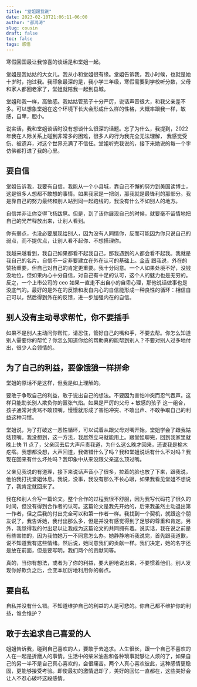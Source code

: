 ```yaml
---
title: "堂姐跟我说"
date: 2023-02-10T21:06:11-06:00
author: "郝鸿涛"
slug: cousin
draft: false
toc: false
tags: 感悟
---
```


寒假回国最让我惊喜的谈话是和堂姐一起。

堂姐是我姑姑的大女儿。我从小和堂姐很有缘。堂姐告诉我，我小时候，也就是她十岁时，抱过我。我印象最深的是，我小学三年级，寒假需要到学校听分数，父母和家人都回老家了，堂姐就陪我一起到县城。

堂姐和我一样，高敏感。我姑姑管孩子十分严厉，说话声音很大，和我父亲差不多。可以想象堂姐在这个环境下长大会形成什么样的性格，大概率跟我一样，敏感，自卑，胆小。

说实话，我和堂姐谈话时没有想谈什么很深的话题。忘了为什么，我提到，2022年我在人际关系上碰到非常多的困难，很多人的行为我完全无法理解， 我感觉受伤、被遗弃，对这个世界充满了不信任。堂姐听完我说的，接下来她说的每一个字仿佛都打进了我的心里。

## 要自信

堂姐告诉我，我要有自信。我能从一个小县城，靠自己不懈的努力到美国读博士，这是很多人想都不敢想的事情。如果我家是一把剑，那我就是最锋利的那部分。我是靠自己的努力最终和别人站到同一起跑线的，我没有什么不如别人的地方。

自信并非让你变得飞扬跋扈。但是，到了该你展现自己的时候，就要毫不留情地把自己的光芒释放出来，让别人看到。

你有弱点，也没必要展现给别人，因为没有人同情你，反而可能因为你只说自己的弱点，而不提优点，让别人看不起你、不想搭理你。

我越来越看到，我自己如果都看不起我自己，那我遇到的人都会看不起我。我就是我自己的名片。自信不一定非要建立在外在认可的基础上。[金吉](https://jinjipang.com/) 跟我说，外在的赞扬重要，但自己对自己的肯定更重要。我十分同意。一个人如果处境不好，没钱没地位，但如果内心十分自信，对自己有十足的认可，这个人的魅力也是无穷的。反之，一个上市公司的 ceo 如果一直走不出自小的自卑心理，那他说话做事也是没底气的。最好的是外在的反馈和发自内心的自信能形成一种良性的循环：相信自己可以，然后得到外在的反馈，进一步加强内在的自信。

## 别人没有主动寻求帮忙，你不要插手

如果不是别人主动问你帮忙，请忍住，管好自己的嘴和手，不要去帮。你怎么知道别人需要你的帮忙？你怎么知道你给的帮助真的能帮到别人？不要对别人过多地付出，很少人会领情的。

## 为了自己的利益，要像饿狼一样拼命

堂姐的原话不是这样，但我是如上理解的。

要敢于争取自己的利益，敢于说出自己的想法。不要因为害怕冲突而忍气吞声。这样只能助长别人欺负你的嚣张气焰。如果是严厉的父母 + 敏感的孩子 这一组合，孩子通常对责骂不敢顶嘴，慢慢就形成了害怕冲突、不敢出声、不敢争取自己的利益这种习惯。

堂姐说，为了打破这一恶性循环，可以试着从跟父母对嘴开始。堂姐学会了跟我姑姑顶嘴。我没想到，这一方法，我居然立马就能用上。跟堂姐聊完，回到我家里就晚上快 11 点了，父亲回去后大声斥责我道，为什么这么晚才回来，还说我是榆木疙瘩。我想都没想，大声回道，我做错什么了吗？我和堂姐说话有什么不对吗？我现在回来有什么坏处吗？我印象中从来没跟父亲这么顶过嘴。

父亲见我说的有道理，接下来说话声音小了很多，拉着的脸也放了下来，跟我说，他怕我打扰堂姐休息。我说，没事，我没有那么不长心眼，如果我看见堂姐不想说了，我肯定就回来了。

我在和别人合写一篇论文。整个合作的过程我很不舒服，因为我写代码花了很久的时间，但没有得到合作者的认可。这篇论文是我先开始的，后来我虽然主动退出第一作者，但之后我的付出完全可以和第一作者一样。我找到一个契机，就跟这个朋友说了，我告诉她，我付出那么多，但是并没有感觉得到了足够的尊重和肯定。另外，我觉得我的付出足以让我成为这篇论文的共同拥有着。说实话，我在说之前是有些害怕的，因为我怕她万一不同意怎么办。她静静地听我说完，首先跟我道歉，说不知道我有这些情绪。然后说，她同意我们的贡献一样。我们决定，她的名字还是放在前面，但是要写明，我们两个的贡献同等。

真的，当你有想法，或者为了你的利益，要大胆地说出来，不要惯着他们。别人发现你好欺负之后，会变本加厉地利用你的弱点。

## 要自私

自私并没有什么错。不知道维护自己的利益的人是可悲的。你自己都不维护你的利益，谁会维护？

## 敢于去追求自己喜爱的人

姐姐告诉我，碰到自己喜欢的人，要敢于去追求。人生很长，跟一个自己不喜欢的人在一起是折磨人的事情。生活中的柴米油盐和各种琐事就够让人烦的了，如果自己的另一半不是自己真心喜欢的，会很痛苦。两个人真心喜欢彼此，这种感情更稳固，更能够接受考验。即使最初的激情退却了，美好的回忆一直都在，这些美好会让人不忍心破坏这段感情。